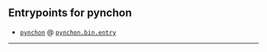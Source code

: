 
## Entrypoints for pynchon



* [`pynchon`](/docs/cli/#pynchon) @ [`pynchon.bin.entry`](`/docs/api#pynchonbinentry`)


-------------------------------------------------------------------------------